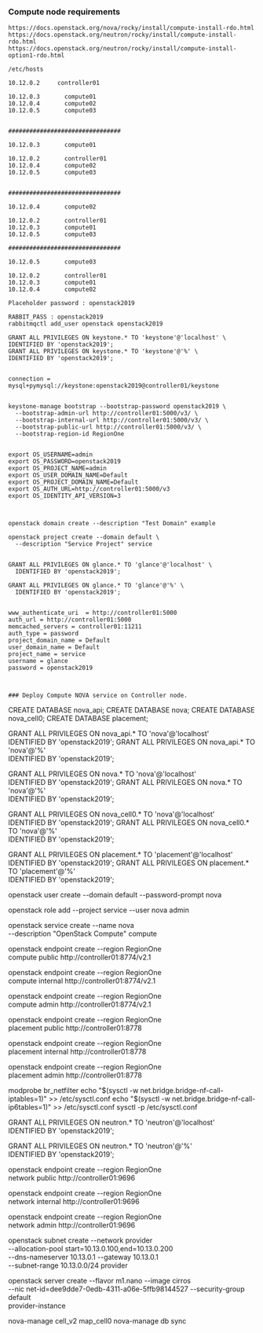 ### Compute node requirements
```
https://docs.openstack.org/nova/rocky/install/compute-install-rdo.html
https://docs.openstack.org/neutron/rocky/install/compute-install-rdo.html
https://docs.openstack.org/neutron/rocky/install/compute-install-option1-rdo.html

```


```
/etc/hosts

10.12.0.2     controller01

10.12.0.3       compute01
10.12.0.4       compute02
10.12.0.5       compute03


################################

10.12.0.3       compute01

10.12.0.2       controller01
10.12.0.4       compute02
10.12.0.5       compute03


################################

10.12.0.4       compute02

10.12.0.2       controller01
10.12.0.3       compute01
10.12.0.5       compute03

################################

10.12.0.5       compute03

10.12.0.2       controller01
10.12.0.3       compute01
10.12.0.4       compute02
```

```
Placeholder password : openstack2019

RABBIT_PASS : openstack2019
rabbitmqctl add_user openstack openstack2019

GRANT ALL PRIVILEGES ON keystone.* TO 'keystone'@'localhost' \
IDENTIFIED BY 'openstack2019';
GRANT ALL PRIVILEGES ON keystone.* TO 'keystone'@'%' \
IDENTIFIED BY 'openstack2019';


connection = mysql+pymysql://keystone:openstack2019@controller01/keystone


keystone-manage bootstrap --bootstrap-password openstack2019 \
  --bootstrap-admin-url http://controller01:5000/v3/ \
  --bootstrap-internal-url http://controller01:5000/v3/ \
  --bootstrap-public-url http://controller01:5000/v3/ \
  --bootstrap-region-id RegionOne


export OS_USERNAME=admin
export OS_PASSWORD=openstack2019
export OS_PROJECT_NAME=admin
export OS_USER_DOMAIN_NAME=Default
export OS_PROJECT_DOMAIN_NAME=Default
export OS_AUTH_URL=http://controller01:5000/v3
export OS_IDENTITY_API_VERSION=3



openstack domain create --description "Test Domain" example

openstack project create --domain default \
  --description "Service Project" service


GRANT ALL PRIVILEGES ON glance.* TO 'glance'@'localhost' \
  IDENTIFIED BY 'openstack2019';

GRANT ALL PRIVILEGES ON glance.* TO 'glance'@'%' \
  IDENTIFIED BY 'openstack2019';


www_authenticate_uri  = http://controller01:5000
auth_url = http://controller01:5000
memcached_servers = controller01:11211
auth_type = password
project_domain_name = Default
user_domain_name = Default
project_name = service
username = glance
password = openstack2019



### Deploy Compute NOVA service on Controller node.
```
CREATE DATABASE nova_api;
CREATE DATABASE nova;
CREATE DATABASE nova_cell0;
CREATE DATABASE placement;


GRANT ALL PRIVILEGES ON nova_api.* TO 'nova'@'localhost' \
  IDENTIFIED BY 'openstack2019';
GRANT ALL PRIVILEGES ON nova_api.* TO 'nova'@'%' \
  IDENTIFIED BY 'openstack2019';

GRANT ALL PRIVILEGES ON nova.* TO 'nova'@'localhost' \
  IDENTIFIED BY 'openstack2019';
GRANT ALL PRIVILEGES ON nova.* TO 'nova'@'%' \
  IDENTIFIED BY 'openstack2019';

GRANT ALL PRIVILEGES ON nova_cell0.* TO 'nova'@'localhost' \
  IDENTIFIED BY 'openstack2019';
GRANT ALL PRIVILEGES ON nova_cell0.* TO 'nova'@'%' \
  IDENTIFIED BY 'openstack2019';

GRANT ALL PRIVILEGES ON placement.* TO 'placement'@'localhost' \
  IDENTIFIED BY 'openstack2019';
GRANT ALL PRIVILEGES ON placement.* TO 'placement'@'%' \
  IDENTIFIED BY 'openstack2019';


openstack user create --domain default --password-prompt nova

openstack role add --project service --user nova admin


openstack service create --name nova \
  --description "OpenStack Compute" compute

openstack endpoint create --region RegionOne \
  compute public http://controller01:8774/v2.1

openstack endpoint create --region RegionOne \
  compute internal http://controller01:8774/v2.1

openstack endpoint create --region RegionOne \
  compute admin http://controller01:8774/v2.1

openstack endpoint create --region RegionOne \
  placement public http://controller01:8778

openstack endpoint create --region RegionOne \
  placement internal http://controller01:8778


openstack endpoint create --region RegionOne \
  placement admin http://controller01:8778


modprobe br_netfilter
echo "$(sysctl -w net.bridge.bridge-nf-call-iptables=1)" >> /etc/sysctl.conf
echo "$(sysctl -w net.bridge.bridge-nf-call-ip6tables=1)" >> /etc/sysctl.conf
sysctl -p /etc/sysctl.conf



GRANT ALL PRIVILEGES ON neutron.* TO 'neutron'@'localhost' \
  IDENTIFIED BY 'openstack2019';

GRANT ALL PRIVILEGES ON neutron.* TO 'neutron'@'%' \
  IDENTIFIED BY 'openstack2019';

openstack endpoint create --region RegionOne \
  network public http://controller01:9696

openstack endpoint create --region RegionOne \
  network internal http://controller01:9696

openstack endpoint create --region RegionOne \
  network admin http://controller01:9696


openstack subnet create --network provider \
  --allocation-pool start=10.13.0.100,end=10.13.0.200 \
  --dns-nameserver 10.13.0.1 --gateway 10.13.0.1 \
  --subnet-range 10.13.0.0/24 provider



openstack server create --flavor m1.nano --image cirros \
  --nic net-id=dee9dde7-0edb-4311-a06e-5ffb98144527 --security-group default \
  provider-instance


nova-manage cell_v2 map_cell0
nova-manage db sync
```